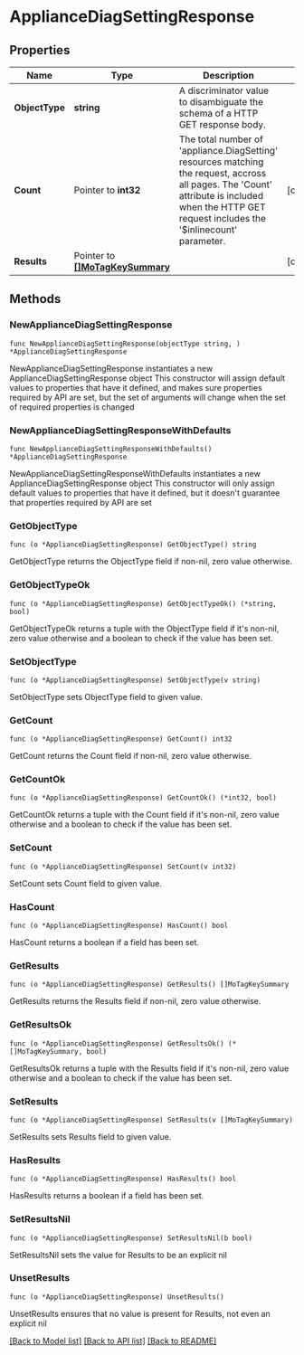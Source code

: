 # ApplianceDiagSettingResponse

## Properties

Name | Type | Description | Notes
------------ | ------------- | ------------- | -------------
**ObjectType** | **string** | A discriminator value to disambiguate the schema of a HTTP GET response body. | 
**Count** | Pointer to **int32** | The total number of &#39;appliance.DiagSetting&#39; resources matching the request, accross all pages. The &#39;Count&#39; attribute is included when the HTTP GET request includes the &#39;$inlinecount&#39; parameter. | [optional] 
**Results** | Pointer to [**[]MoTagKeySummary**](MoTagKeySummary.md) |  | [optional] 

## Methods

### NewApplianceDiagSettingResponse

`func NewApplianceDiagSettingResponse(objectType string, ) *ApplianceDiagSettingResponse`

NewApplianceDiagSettingResponse instantiates a new ApplianceDiagSettingResponse object
This constructor will assign default values to properties that have it defined,
and makes sure properties required by API are set, but the set of arguments
will change when the set of required properties is changed

### NewApplianceDiagSettingResponseWithDefaults

`func NewApplianceDiagSettingResponseWithDefaults() *ApplianceDiagSettingResponse`

NewApplianceDiagSettingResponseWithDefaults instantiates a new ApplianceDiagSettingResponse object
This constructor will only assign default values to properties that have it defined,
but it doesn't guarantee that properties required by API are set

### GetObjectType

`func (o *ApplianceDiagSettingResponse) GetObjectType() string`

GetObjectType returns the ObjectType field if non-nil, zero value otherwise.

### GetObjectTypeOk

`func (o *ApplianceDiagSettingResponse) GetObjectTypeOk() (*string, bool)`

GetObjectTypeOk returns a tuple with the ObjectType field if it's non-nil, zero value otherwise
and a boolean to check if the value has been set.

### SetObjectType

`func (o *ApplianceDiagSettingResponse) SetObjectType(v string)`

SetObjectType sets ObjectType field to given value.


### GetCount

`func (o *ApplianceDiagSettingResponse) GetCount() int32`

GetCount returns the Count field if non-nil, zero value otherwise.

### GetCountOk

`func (o *ApplianceDiagSettingResponse) GetCountOk() (*int32, bool)`

GetCountOk returns a tuple with the Count field if it's non-nil, zero value otherwise
and a boolean to check if the value has been set.

### SetCount

`func (o *ApplianceDiagSettingResponse) SetCount(v int32)`

SetCount sets Count field to given value.

### HasCount

`func (o *ApplianceDiagSettingResponse) HasCount() bool`

HasCount returns a boolean if a field has been set.

### GetResults

`func (o *ApplianceDiagSettingResponse) GetResults() []MoTagKeySummary`

GetResults returns the Results field if non-nil, zero value otherwise.

### GetResultsOk

`func (o *ApplianceDiagSettingResponse) GetResultsOk() (*[]MoTagKeySummary, bool)`

GetResultsOk returns a tuple with the Results field if it's non-nil, zero value otherwise
and a boolean to check if the value has been set.

### SetResults

`func (o *ApplianceDiagSettingResponse) SetResults(v []MoTagKeySummary)`

SetResults sets Results field to given value.

### HasResults

`func (o *ApplianceDiagSettingResponse) HasResults() bool`

HasResults returns a boolean if a field has been set.

### SetResultsNil

`func (o *ApplianceDiagSettingResponse) SetResultsNil(b bool)`

 SetResultsNil sets the value for Results to be an explicit nil

### UnsetResults
`func (o *ApplianceDiagSettingResponse) UnsetResults()`

UnsetResults ensures that no value is present for Results, not even an explicit nil

[[Back to Model list]](../README.md#documentation-for-models) [[Back to API list]](../README.md#documentation-for-api-endpoints) [[Back to README]](../README.md)


